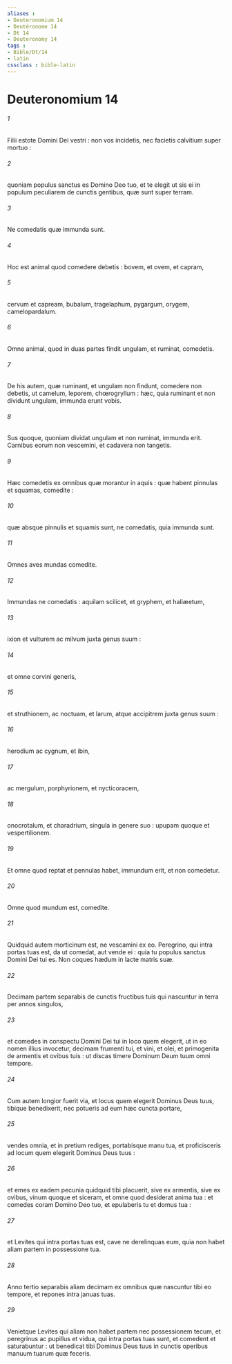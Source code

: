 ```yaml
---
aliases : 
- Deuteronomium 14
- Deutéronome 14
- Dt 14
- Deuteronomy 14
tags : 
- Bible/Dt/14
- latin
cssclass : bible-latin
---
```


# Deuteronomium 14

###### 1
Filii estote Domini Dei vestri : non vos incidetis, nec facietis calvitium super mortuo :
###### 2
quoniam populus sanctus es Domino Deo tuo, et te elegit ut sis ei in populum peculiarem de cunctis gentibus, quæ sunt super terram.
###### 3
Ne comedatis quæ immunda sunt.
###### 4
Hoc est animal quod comedere debetis : bovem, et ovem, et capram,
###### 5
cervum et capream, bubalum, tragelaphum, pygargum, orygem, camelopardalum.
###### 6
Omne animal, quod in duas partes findit ungulam, et ruminat, comedetis.
###### 7
De his autem, quæ ruminant, et ungulam non findunt, comedere non debetis, ut camelum, leporem, chœrogryllum : hæc, quia ruminant et non dividunt ungulam, immunda erunt vobis.
###### 8
Sus quoque, quoniam dividat ungulam et non ruminat, immunda erit. Carnibus eorum non vescemini, et cadavera non tangetis.
###### 9
Hæc comedetis ex omnibus quæ morantur in aquis : quæ habent pinnulas et squamas, comedite :
###### 10
quæ absque pinnulis et squamis sunt, ne comedatis, quia immunda sunt.
###### 11
Omnes aves mundas comedite.
###### 12
Immundas ne comedatis : aquilam scilicet, et gryphem, et haliæetum,
###### 13
ixion et vulturem ac milvum juxta genus suum :
###### 14
et omne corvini generis,
###### 15
et struthionem, ac noctuam, et larum, atque accipitrem juxta genus suum :
###### 16
herodium ac cygnum, et ibin,
###### 17
ac mergulum, porphyrionem, et nycticoracem,
###### 18
onocrotalum, et charadrium, singula in genere suo : upupam quoque et vespertilionem.
###### 19
Et omne quod reptat et pennulas habet, immundum erit, et non comedetur.
###### 20
Omne quod mundum est, comedite.
###### 21
Quidquid autem morticinum est, ne vescamini ex eo. Peregrino, qui intra portas tuas est, da ut comedat, aut vende ei : quia tu populus sanctus Domini Dei tui es. Non coques hædum in lacte matris suæ.
###### 22
Decimam partem separabis de cunctis fructibus tuis qui nascuntur in terra per annos singulos,
###### 23
et comedes in conspectu Domini Dei tui in loco quem elegerit, ut in eo nomen illius invocetur, decimam frumenti tui, et vini, et olei, et primogenita de armentis et ovibus tuis : ut discas timere Dominum Deum tuum omni tempore.
###### 24
Cum autem longior fuerit via, et locus quem elegerit Dominus Deus tuus, tibique benedixerit, nec potueris ad eum hæc cuncta portare,
###### 25
vendes omnia, et in pretium rediges, portabisque manu tua, et proficisceris ad locum quem elegerit Dominus Deus tuus :
###### 26
et emes ex eadem pecunia quidquid tibi placuerit, sive ex armentis, sive ex ovibus, vinum quoque et siceram, et omne quod desiderat anima tua : et comedes coram Domino Deo tuo, et epulaberis tu et domus tua :
###### 27
et Levites qui intra portas tuas est, cave ne derelinquas eum, quia non habet aliam partem in possessione tua.
###### 28
Anno tertio separabis aliam decimam ex omnibus quæ nascuntur tibi eo tempore, et repones intra januas tuas.
###### 29
Venietque Levites qui aliam non habet partem nec possessionem tecum, et peregrinus ac pupillus et vidua, qui intra portas tuas sunt, et comedent et saturabuntur : ut benedicat tibi Dominus Deus tuus in cunctis operibus manuum tuarum quæ feceris.

